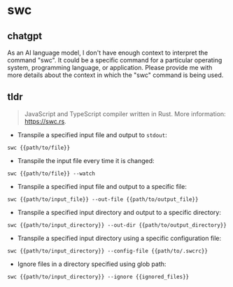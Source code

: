 # swc 
## chatgpt 
As an AI language model, I don't have enough context to interpret the command "swc". It could be a specific command for a particular operating system, programming language, or application. Please provide me with more details about the context in which the "swc" command is being used. 

## tldr 
 
> JavaScript and TypeScript compiler written in Rust.
> More information: <https://swc.rs>.

- Transpile a specified input file and output to `stdout`:

`swc {{path/to/file}}`

- Transpile the input file every time it is changed:

`swc {{path/to/file}} --watch`

- Transpile a specified input file and output to a specific file:

`swc {{path/to/input_file}} --out-file {{path/to/output_file}}`

- Transpile a specified input directory and output to a specific directory:

`swc {{path/to/input_directory}} --out-dir {{path/to/output_directory}}`

- Transpile a specified input directory using a specific configuration file:

`swc {{path/to/input_directory}} --config-file {{path/to/.swcrc}}`

- Ignore files in a directory specified using glob path:

`swc {{path/to/input_directory}} --ignore {{ignored_files}}`
